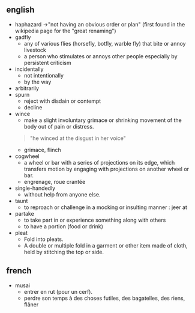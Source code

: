 ## english

* haphazard →"not having an obvious order or plan" (first found in the wikipedia page for the "great renaming")
* gadfly
    * any of various flies (horsefly, botfly, warble fly) that bite or annoy livestock
    * a person who stimulates or annoys other people especially by persistent criticism
* incidentally
    * not intentionally
    * by the way
* arbitrarily
* spurn
    * reject with disdain or contempt
    * decline
* wince
    * make a slight involuntary grimace or shrinking movement of the body out of pain or distress.
    > "he winced at the disgust in her voice"
    * grimace, flinch
* cogwheel
    * a wheel or bar with a series of projections on its edge, which transfers motion by engaging with projections on another wheel or bar.
    * engrenage, roue crantée
* single-handedly
    * without help from anyone else.
* taunt
    * to reproach or challenge in a mocking or insulting manner : jeer at
* partake
    * to take part in or experience something along with others
    * to have a portion (food or drink)
* pleat
    * Fold into pleats.
    * A double or multiple fold in a garment or other item made of cloth, held by stitching the top or side.


## french
* musai
    * entrer en rut (pour un cerf).
    * perdre son temps à des choses futiles, des bagatelles, des riens, flâner
